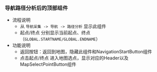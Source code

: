### 导航路径分析后的顶部组件
* 流程说明
    - 从 `导航采集 -> 导航 -> 路径分析` 显示此组件
    - 起点/终点 分别显示当前起点、终点（`GLOBAL.STARTNAME/GLOBAL.ENDNAME`）
* 功能说明
    - 返回按钮：返回到地图，隐藏此组件和NavigationStartButton组件
    - 点击起点/终点 进入地图选点，显示对应的Header以及MapSelectPointButton组件